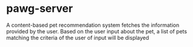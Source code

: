 # pawg-server
A content-based pet recommendation system fetches the information provided by the user. Based on the user input about the pet, a list of pets matching the criteria of the user of input will be displayed
